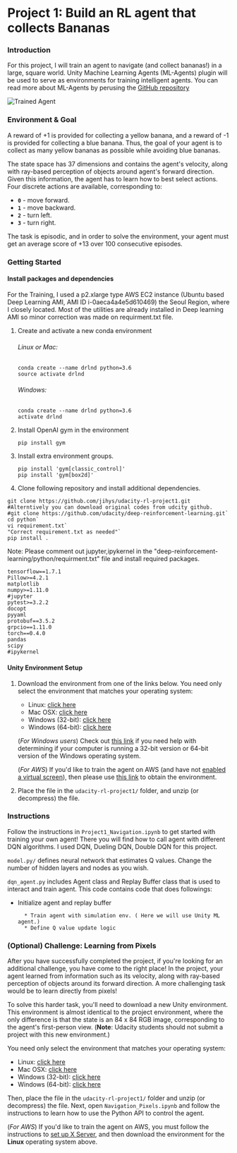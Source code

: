 [//]: # "Image References"

[image1]: https://user-images.githubusercontent.com/10624937/42135619-d90f2f28-7d12-11e8-8823-82b970a54d7e.gif "Trained Agent"

# Project 1: Build an RL agent that collects Bananas

### Introduction

For this project, I will train an agent to navigate (and collect bananas!) in a large, square world. Unity Machine Learning Agents (ML-Agents) plugin will be used to serve as environments for training intelligent agents. You can read more about ML-Agents by perusing the [GitHub repository](https://github.com/Unity-Technologies/ml-agents)



![Trained Agent][image1]

### Environment & Goal 

A reward of +1 is provided for collecting a yellow banana, and a reward of -1 is provided for collecting a blue banana.  Thus, the goal of your agent is to collect as many yellow bananas as possible while avoiding blue bananas.  

The state space has 37 dimensions and contains the agent's velocity, along with ray-based perception of objects around agent's forward direction.  Given this information, the agent has to learn how to best select actions.  Four discrete actions are available, corresponding to:
- **`0`** - move forward.
- **`1`** - move backward.
- **`2`** - turn left.
- **`3`** - turn right.

The task is episodic, and in order to solve the environment, your agent must get an average score of +13 over 100 consecutive episodes.

### Getting Started

#### Install packages and dependencies

For the Training, I used a p2.xlarge type AWS EC2 instance (Ubuntu based Deep Learning AMI, AMI ID i-0aeca4a4e5d610469) the Seoul Region, where I closely located.  Most of the utilities are already installed  in Deep learning AMI so minor correction was made on requirment.txt file. 



1. Create and activate a new conda environment 

   ###### Linux or Mac:		

   ```
   conda create --name drlnd python=3.6
   source activate drlnd
   ```

   ###### Windows:

   ```
   conda create --name drlnd python=3.6
   activate drlnd
   ```

2. Install OpenAI gym in the environment

   ```
   pip install gym
   ```

3. Install extra environment groups. 

   ```
   pip install 'gym[classic_control]'
   pip install 'gym[box2d]'
   ```

4.  Clone following repository and install additional dependencies.

   ```
   git clone https://github.com/jihys/udacity-rl-project1.git
   #Alterntively you can download original codes from udcity github. 
   #git clone https://github.com/udacity/deep-reinforcement-learning.git`
   cd python`
   vi requirement.txt` 
   "Correct requirement.txt as needed"`
   pip install .
   ```

   Note: Please comment out jupyter,ipykernel in the "deep-reinforcement-learning/python/requirment.txt" file and install required packages. 

   ```
   tensorflow==1.7.1
   Pillow>=4.2.1
   matplotlib
   numpy>=1.11.0
   #jupyter
   pytest>=3.2.2
   docopt
   pyyaml
   protobuf==3.5.2
   grpcio==1.11.0
   torch==0.4.0
   pandas
   scipy
   #ipykernel
   ```

#### Unity Environment Setup 

1. Download the environment from one of the links below.  You need only select the environment that matches your operating system:
    - Linux: [click here](https://s3-us-west-1.amazonaws.com/udacity-drlnd/P1/Banana/Banana_Linux.zip)
    - Mac OSX: [click here](https://s3-us-west-1.amazonaws.com/udacity-drlnd/P1/Banana/Banana.app.zip)
    - Windows (32-bit): [click here](https://s3-us-west-1.amazonaws.com/udacity-drlnd/P1/Banana/Banana_Windows_x86.zip)
    - Windows (64-bit): [click here](https://s3-us-west-1.amazonaws.com/udacity-drlnd/P1/Banana/Banana_Windows_x86_64.zip)
    
    (_For Windows users_) Check out [this link](https://support.microsoft.com/en-us/help/827218/how-to-determine-whether-a-computer-is-running-a-32-bit-version-or-64) if you need help with determining if your computer is running a 32-bit version or 64-bit version of the Windows operating system.

    (_For AWS_) If you'd like to train the agent on AWS (and have not [enabled a virtual screen](https://github.com/Unity-Technologies/ml-agents/blob/master/docs/Training-on-Amazon-Web-Service.md)), then please use [this link](https://s3-us-west-1.amazonaws.com/udacity-drlnd/P1/Banana/Banana_Linux_NoVis.zip) to obtain the environment.

2. Place the file in the `udacity-rl-project1/` folder, and unzip (or decompress) the file. 

    

### Instructions

Follow the instructions in `Project1_Navigation.ipynb` to get started with training your own agent!  There you will find how to call agent with different DQN algorithms. I used DQN, Dueling DQN, Double DQN for this project. 

`model.py/` defines neural network that estimates Q values. Change the number of hidden layers and nodes as you wish.

`dqn_agent.py` includes Agent class and Replay Buffer class that is used to interact and train agent. This code contains code that does followings:

* Initialize agent and replay buffer

		* Train agent with simulation env. ( Here we will use Unity ML agent.)
		* Define Q value update logic 

### (Optional) Challenge: Learning from Pixels

After you have successfully completed the project, if you're looking for an additional challenge, you have come to the right place!  In the project, your agent learned from information such as its velocity, along with ray-based perception of objects around its forward direction.  A more challenging task would be to learn directly from pixels!

To solve this harder task, you'll need to download a new Unity environment.  This environment is almost identical to the project environment, where the only difference is that the state is an 84 x 84 RGB image, corresponding to the agent's first-person view.  (**Note**: Udacity students should not submit a project with this new environment.)

You need only select the environment that matches your operating system:
- Linux: [click here](https://s3-us-west-1.amazonaws.com/udacity-drlnd/P1/Banana/VisualBanana_Linux.zip)
- Mac OSX: [click here](https://s3-us-west-1.amazonaws.com/udacity-drlnd/P1/Banana/VisualBanana.app.zip)
- Windows (32-bit): [click here](https://s3-us-west-1.amazonaws.com/udacity-drlnd/P1/Banana/VisualBanana_Windows_x86.zip)
- Windows (64-bit): [click here](https://s3-us-west-1.amazonaws.com/udacity-drlnd/P1/Banana/VisualBanana_Windows_x86_64.zip)

Then, place the file in the `udacity-rl-project1/` folder and unzip (or decompress) the file.  Next, open `Navigation_Pixels.ipynb` and follow the instructions to learn how to use the Python API to control the agent.

(_For AWS_) If you'd like to train the agent on AWS, you must follow the instructions to [set up X Server](https://github.com/Unity-Technologies/ml-agents/blob/master/docs/Training-on-Amazon-Web-Service.md), and then download the environment for the **Linux** operating system above.